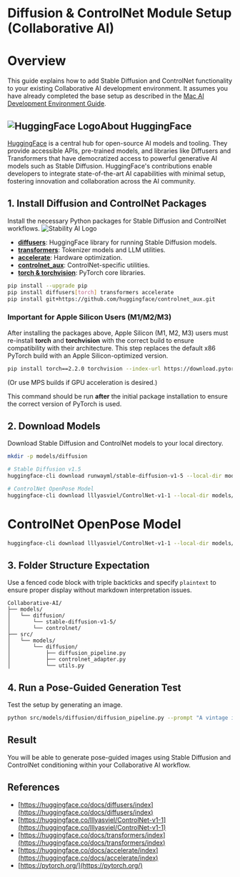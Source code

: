 # Diffusion & ControlNet Module Setup (Collaborative AI)

# Overview

This guide explains how to add Stable Diffusion and ControlNet functionality to your existing Collaborative AI development environment. It assumes you have already completed the base setup as described in the [Mac AI Development Environment Guide](mac_ai_dev_environment_setup.md).

## ![HuggingFace Logo](https://huggingface.co/front/assets/huggingface_logo-noborder.svg)About HuggingFace


[HuggingFace](https://huggingface.co/) is a central hub for open-source AI models and tooling. They provide accessible APIs, pre-trained models, and libraries like Diffusers and Transformers that have democratized access to powerful generative AI models such as Stable Diffusion. HuggingFace's contributions enable developers to integrate state-of-the-art AI capabilities with minimal setup, fostering innovation and collaboration across the AI community.

## 1. Install Diffusion and ControlNet Packages

Install the necessary Python packages for Stable Diffusion and ControlNet workflows.
![Stability AI Logo](https://www.bigdatawire.com/wp-content/uploads/2022/10/stability-ai.jpg)

* **[diffusers](https://huggingface.co/docs/diffusers/index)**: HuggingFace library for running Stable Diffusion models.
* **[transformers](https://huggingface.co/docs/transformers/index)**: Tokenizer models and LLM utilities.
* **[accelerate](https://huggingface.co/docs/accelerate/index)**: Hardware optimization.
* **[controlnet\_aux](https://github.com/lllyasviel/ControlNet)**: ControlNet-specific utilities.
* **[torch & torchvision](https://pytorch.org/)**: PyTorch core libraries.

```bash
pip install --upgrade pip
pip install diffusers[torch] transformers accelerate
pip install git+https://github.com/huggingface/controlnet_aux.git
```

### Important for Apple Silicon Users (M1/M2/M3)

After installing the packages above, Apple Silicon (M1, M2, M3) users must re-install **torch** and **torchvision** with the correct build to ensure compatibility with their architecture. This step replaces the default x86 PyTorch build with an Apple Silicon-optimized version.

```bash
pip install torch==2.2.0 torchvision --index-url https://download.pytorch.org/whl/cpu
```

(Or use MPS builds if GPU acceleration is desired.)

This command should be run **after** the initial package installation to ensure the correct version of PyTorch is used.

## 2. Download Models

Download Stable Diffusion and ControlNet models to your local directory.

```bash
mkdir -p models/diffusion

# Stable Diffusion v1.5
huggingface-cli download runwayml/stable-diffusion-v1-5 --local-dir models/diffusion/stable-diffusion-v1-5

# ControlNet OpenPose Model
huggingface-cli download lllyasviel/ControlNet-v1-1 --local-dir models/diffusion/controlnet
```

# ControlNet OpenPose Model

```bash
huggingface-cli download lllyasviel/ControlNet-v1-1 --local-dir models/diffusion/controlnet

```

## 3. Folder Structure Expectation

Use a fenced code block with triple backticks and specify `plaintext` to ensure proper display without markdown interpretation issues.

```plaintext
Collaborative-AI/
├── models/
│   └── diffusion/
│       └── stable-diffusion-v1-5/
│       └── controlnet/
├── src/
│   └── models/
│       └── diffusion/
│           ├── diffusion_pipeline.py
│           ├── controlnet_adapter.py
│           └── utils.py
```

## 4. Run a Pose-Guided Generation Test

Test the setup by generating an image.

```bash
python src/models/diffusion/diffusion_pipeline.py --prompt "A vintage illustration of a red-haired princess" --pose_image path/to/pose_reference.png
```

## Result

You will be able to generate pose-guided images using Stable Diffusion and ControlNet conditioning within your Collaborative AI workflow.

## References

* [https://huggingface.co/docs/diffusers/index](https://huggingface.co/docs/diffusers/index)
* [https://huggingface.co/lllyasviel/ControlNet-v1-1](https://huggingface.co/lllyasviel/ControlNet-v1-1)
* [https://huggingface.co/docs/transformers/index](https://huggingface.co/docs/transformers/index)
* [https://huggingface.co/docs/accelerate/index](https://huggingface.co/docs/accelerate/index)
* [https://pytorch.org/](https://pytorch.org/)
